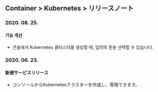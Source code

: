 ## Container > Kubernetes > リリースノート

### 2020. 08. 25.
#### 기능 개선
* 콘솔에서 Kubernetes 클러스터를 생성할 때, 임의의 존을 선택할 수 있습니다.


### 2020. 06. 23.
#### 新規サービスリリース
* コンソールからKubernetesクラスターを作成し、管理できます。
